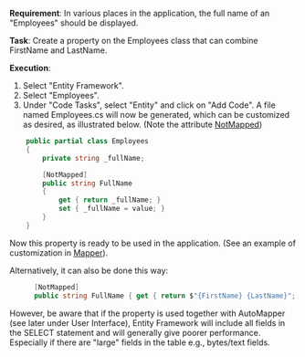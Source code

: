 **Requirement**: In various places in the application, the full name of an "Employees" should be displayed.

**Task**: Create a property on the Employees class that can combine FirstName and LastName.

**Execution**:

1. Select "Entity Framework".
2. Select "Employees".
3. Under "Code Tasks", select "Entity" and click on "Add Code". A file named Employees.cs will now be generated, which can be customized as desired, as illustrated below. (Note the attribute [NotMapped](https://learn.microsoft.com/en-us/dotnet/api/system.componentmodel.dataannotations.schema.notmappedattribute?view=net-7.0))

```cs
    public partial class Employees
    {
        private string _fullName;

        [NotMapped]
        public string FullName
        {
            get { return _fullName; }
            set { _fullName = value; }
        }
    }
```

Now this property is ready to be used in the application. (See an example of customization in [Mapper](../UI/Mapper.md)).

Alternatively, it can also be done this way:

```cs
      [NotMapped]
      public string FullName { get { return $"{FirstName} {LastName}"; } }
```

However, be aware that if the property is used together with AutoMapper (see later under User Interface), Entity Framework will include all fields in the SELECT statement and will generally give poorer performance. Especially if there are "large" fields in the table e.g., bytes/text fields.